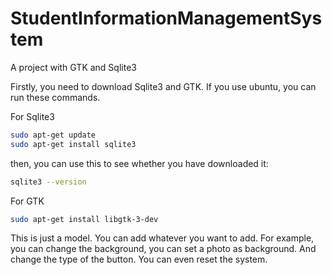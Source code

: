# StudentInformationManagementSystem
A project with GTK and Sqlite3


Firstly, you need to download Sqlite3 and GTK.
If you use ubuntu, you can run these commands.


For  Sqlite3
```bash
sudo apt-get update
sudo apt-get install sqlite3
```
then, you can use this to see whether you have downloaded it:
```bash
sqlite3 --version
```

For GTK

```bash
sudo apt-get install libgtk-3-dev
```



This is just a model.
You can add whatever you want to add.
For example, you can change the background, you can set a photo as background. And change the type of the button. You can even reset the system.
